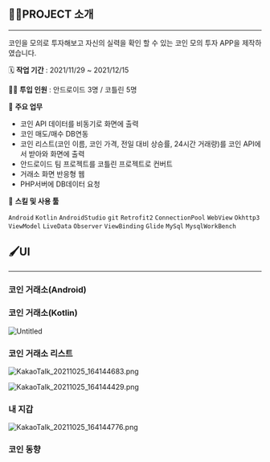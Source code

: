## 👩‍🏫PROJECT 소개

---

코인을 모의로 투자해보고 자신의 실력을 확인 할 수 있는 코인 모의 투자 APP을 제작하였습니다.

🗓️ **작업 기간** : 2021/11/29 ~ 2021/12/15

👨‍💻 **투입 인원** : 안드로이드 3명 / 코틀린 5명

📒 **주요 업무** 

- 코인 API 데이터를 비동기로 화면에 출력
- 코인 매도/매수 DB연동
- 코인 리스트(코인 이름, 코인 가격, 전일 대비 상승률, 24시간 거래량)를 코인 API에서 받아와 화면에 출력
- 안드로이드 팀 프로젝트를 코틀린 프로젝트로 컨버트
- 거래소 화면 반응형 웹
- PHP서버에 DB데이터 요청

🌱 **스킬 및 사용 툴**

`Android` `Kotlin` `AndroidStudio` `git` `Retrofit2` `ConnectionPool` `WebView`   `Okhttp3` `ViewModel` `LiveData` `Observer` `ViewBinding` `Glide`  `MySql` `MysqlWorkBench`

## 🖌️UI

---

### 코인 거래소(Android)



### 코인 거래소(Kotlin)

![Untitled](https://s3-us-west-2.amazonaws.com/secure.notion-static.com/17bd74ee-6e57-4211-8b83-2c683b4cacc5/Untitled.png)

### 코인 거래소 리스트

![KakaoTalk_20211025_164144683.png](https://s3-us-west-2.amazonaws.com/secure.notion-static.com/a9ed500f-481b-4d4c-8519-0308e81e8e18/KakaoTalk_20211025_164144683.png)

![KakaoTalk_20211025_164144429.png](https://s3-us-west-2.amazonaws.com/secure.notion-static.com/03572c39-5ca7-4f18-9fea-d09dfc67ca57/KakaoTalk_20211025_164144429.png)

### 내 지갑

![KakaoTalk_20211025_164144776.png](https://s3-us-west-2.amazonaws.com/secure.notion-static.com/c1927785-592e-4a6b-aa1c-101f87bd45b3/KakaoTalk_20211025_164144776.png)

### 코인 동향
